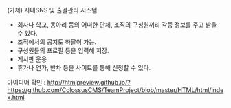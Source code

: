 (가제) 사내SNS 및 출결관리 시스템

- 회사나 학교, 동아리 등의 어떠한 단체, 조직의 구성원끼리 각종 정보를 주고 받을 수 있다.
- 조직에서의 공지도 하달이 가능.
- 구성원들의 프로필 등을 입력해 저장.
- 게시판 운용
- 휴가나 연가, 반차 등을 사이트를 통해 신청할 수 있다.

아이디어 확인 : http://htmlpreview.github.io/?https://github.com/ColossusCMS/TeamProject/blob/master/HTML/html/index.html
